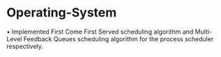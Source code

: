 Operating-System
================

•	Implemented First Come First Served scheduling algorithm and Multi-Level Feedback Queues scheduling algorithm for the process scheduler respectively.
